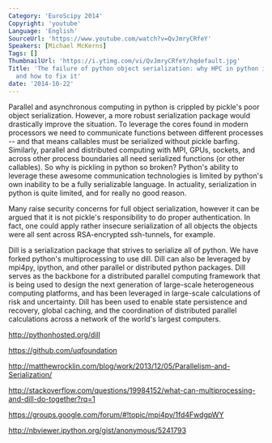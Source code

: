 ```yaml
---
Category: 'EuroScipy 2014'
Copyright: 'youtube'
Language: 'English'
SourceUrl: 'https://www.youtube.com/watch?v=QvJmryCRfeY'
Speakers: [Michael McKerns]
Tags: []
ThumbnailUrl: 'https://i.ytimg.com/vi/QvJmryCRfeY/hqdefault.jpg'
Title: 'The failure of python object serialization: why HPC in python is broken,
  and how to fix it'
date: '2014-10-22'
---
```

Parallel and asynchronous computing in python is crippled by pickle's poor
object serialization. However, a more robust serialization package would
drastically improve the situation. To leverage the cores found in modern
processors we need to communicate functions between different processes --
and that means callables must be serialized without pickle barfing.
Similarly, parallel and distributed computing with MPI, GPUs, sockets, and
across other process boundaries all need serialized functions (or other
callables). So why is pickling in python so broken? Python's ability to
leverage these awesome communication technologies is limited by python's own
inability to be a fully serializable language. In actuality, serialization
in python is quite limited, and for really no good reason.

Many raise security concerns for full object serialization, however it can
be argued that it is not pickle's responsibility to do proper
authentication. In fact, one could apply rather insecure serialization of
all objects the objects were all sent across RSA-encrypted ssh-tunnels, for
example.

Dill is a serialization package that strives to serialize all of python. We
have forked python's multiprocessing to use dill. Dill can also be leveraged
by mpi4py, ipython, and other parallel or distributed python packages. Dill
serves as the backbone for a distributed parallel computing framework that
is being used to design the next generation of large-scale heterogeneous
computing platforms, and has been leveraged in large-scale calculations of
risk and uncertainty. Dill has been used to enable state persistence and
recovery, global caching, and the coordination of distributed parallel
calculations across a network of the world's largest computers.

http://pythonhosted.org/dill

https://github.com/uqfoundation

http://matthewrocklin.com/blog/work/2013/12/05/Parallelism-and-Serialization/

http://stackoverflow.com/questions/19984152/what-can-multiprocessing-and-dill-do-together?rq=1

https://groups.google.com/forum/#!topic/mpi4py/1fd4FwdgpWY

http://nbviewer.ipython.org/gist/anonymous/5241793
